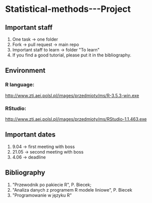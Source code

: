 # Statistical-methods---Project

## Important staff 
1. One task -> one folder 
2. Fork -> pull request -> main repo 
3. Important staff to learn -> folder "To learn" 
4. If you find a good tutorial, please put it in the bibliography. 

## Environment

### R language:
http://www.zti.aei.polsl.pl/images/przedmioty/ms/R-3.5.3-win.exe
### RStudio:
http://www.zti.aei.polsl.pl/images/przedmioty/ms/RStudio-1.1.463.exe

## Important dates 
1. 9.04 -> first meeting with boss
2. 21.05 -> second meeting with boss
3. 4.06 -> deadline 

## Bibliography
1. "Przewodnik po pakiecie R", P. Biecek;
2. "Analiza danych z programem R modele liniowe", P. Biecek
3. "Programowanie w języku R"
